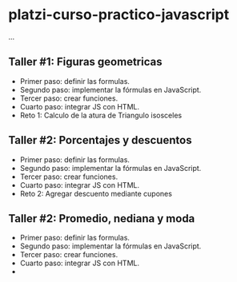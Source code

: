 # platzi-curso-practico-javascript

...

## Taller #1: Figuras geometricas

- Primer paso: definir las formulas.
- Segundo paso: implementar la fórmulas en JavaScript.
- Tercer paso: crear funciones.
- Cuarto paso: integrar JS con HTML.
- Reto 1: Calculo de la atura de Triangulo isosceles

## Taller #2: Porcentajes y descuentos

- Primer paso: definir las formulas.
- Segundo paso: implementar la fórmulas en JavaScript.
- Tercer paso: crear funciones.
- Cuarto paso: integrar JS con HTML.
- Reto 2: Agregar descuento mediante cupones

## Taller #2: Promedio, nediana y moda

- Primer paso: definir las formulas.
- Segundo paso: implementar la fórmulas en JavaScript.
- Tercer paso: crear funciones.
- Cuarto paso: integrar JS con HTML.
- 